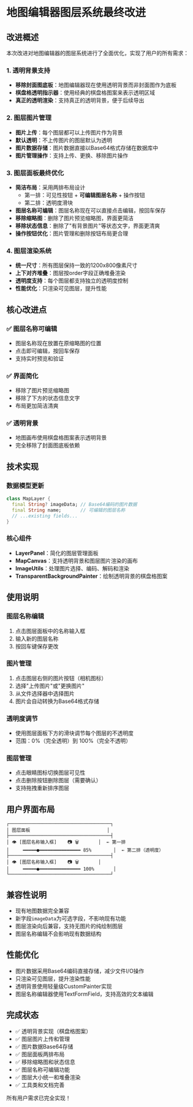 # 地图编辑器图层系统最终改进

## 改进概述

本次改进对地图编辑器的图层系统进行了全面优化，实现了用户的所有需求：

### 1. 透明背景支持
- **移除封面图底板**：地图编辑器现在使用透明背景而非封面图作为底板
- **棋盘格透明指示器**：使用经典的棋盘格图案来表示透明区域
- **真正的透明渲染**：支持真正的透明背景，便于后续导出

### 2. 图层图片管理
- **图片上传**：每个图层都可以上传图片作为背景
- **默认透明**：不上传图片的图层默认为透明
- **图片数据存储**：图片数据直接以Base64格式存储在数据库中
- **图片管理操作**：支持上传、更换、移除图片操作

### 3. 图层面板最终优化
- **简洁布局**：采用两排布局设计
  - 第一排：可见性按钮 + **可编辑图层名称** + 操作按钮  
  - 第二排：透明度滑块
- **图层名称可编辑**：图层名称现在可以直接点击编辑，按回车保存
- **移除缩略图**：删除了图片预览缩略图，界面更简洁
- **移除状态信息**：删除了"有背景图片"等状态文字，界面更清爽
- **操作按钮优化**：图片管理和删除按钮布局更合理

### 4. 图层渲染系统
- **统一尺寸**：所有图层保持一致的1200x800像素尺寸
- **上下对齐堆叠**：图层按order字段正确堆叠渲染
- **透明度支持**：每个图层都支持独立的透明度控制
- **性能优化**：只渲染可见图层，提升性能

## 核心改进点

### ✅ 图层名称可编辑
- 图层名称现在放置在原缩略图的位置
- 点击即可编辑，按回车保存
- 支持实时预览和验证

### ✅ 界面简化
- 移除了图片预览缩略图
- 移除了下方的状态信息文字
- 布局更加简洁清爽

### ✅ 透明背景
- 地图画布使用棋盘格图案表示透明背景
- 完全移除了封面图底板依赖

## 技术实现

### 数据模型更新
```dart
class MapLayer {
  final String? imageData; // Base64编码的图片数据
  final String name;       // 可编辑的图层名称
  // ...existing fields...
}
```

### 核心组件
- **LayerPanel**：简化的图层管理面板
- **MapCanvas**：支持透明背景和图层图片渲染的画布
- **ImageUtils**：处理图片选择、编码、解码和渲染
- **TransparentBackgroundPainter**：绘制透明背景的棋盘格图案

## 使用说明

### 图层名称编辑
1. 点击图层面板中的名称输入框
2. 输入新的图层名称
3. 按回车键保存更改

### 图片管理
1. 点击图层右侧的图片按钮（相机图标）
2. 选择"上传图片"或"更换图片"
3. 从文件选择器中选择图片
4. 图片会自动转换为Base64格式存储

### 透明度调节
- 使用图层面板下方的滑块调节每个图层的不透明度
- 范围：0%（完全透明）到 100%（完全不透明）

### 图层管理
- 点击眼睛图标切换图层可见性
- 点击删除按钮删除图层（需要确认）
- 支持拖拽重新排序图层

## 用户界面布局

```
┌─────────────────────────────────────┐
│ 图层面板                            │
├─────────────────────────────────────┤
│ 👁️ [图层名称输入框]    📷 🗑️       │  ← 第一排
│     ━━━━━●━━━━━━━━━━━━━━━ 85%        │  ← 第二排（透明度）
├─────────────────────────────────────┤
│ 👁️ [图层名称输入框]    📷 🗑️       │
│     ━━━━━●━━━━━━━━━━━━━━━ 100%       │
└─────────────────────────────────────┘
```

## 兼容性说明

- 现有地图数据完全兼容
- 新字段`imageData`为可选字段，不影响现有功能
- 图层渲染向后兼容，支持无图片的纯绘制图层
- 图层名称编辑不会影响现有数据结构

## 性能优化

- 图片数据采用Base64编码直接存储，减少文件I/O操作
- 只渲染可见图层，提升渲染性能
- 透明背景使用轻量级CustomPainter实现
- 图层名称编辑器使用TextFormField，支持高效的文本编辑

## 完成状态

- ✅ 透明背景实现（棋盘格图案）
- ✅ 图层图片上传和管理
- ✅ 图片数据Base64存储
- ✅ 图层面板两排布局
- ✅ 移除缩略图和状态信息
- ✅ 图层名称可编辑功能
- ✅ 图层大小统一和堆叠渲染
- ✅ 工具类和文档完善

所有用户需求已完全实现！
